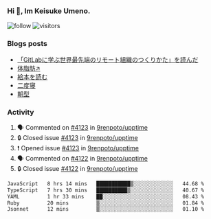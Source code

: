 ### Hi 👋, Im Keisuke Umeno.

<!--
**9renpoto/9renpoto** is a ✨ _special_ ✨ repository because its `README.md` (this file) appears on your GitHub profile.

Here are some ideas to get you started:

- 🔭 I’m currently working on ...
- 🌱 I’m currently learning ...
- 👯 I’m looking to collaborate on ...
- 🤔 I’m looking for help with ...
- 💬 Ask me about ...
- 📫 How to reach me: ...
- 😄 Pronouns: ...
- ⚡ Fun fact: ...
-->

![follow](https://img.shields.io/github/followers/9renpoto?label=Follow&style=social)
![visitors](https://komarev.com/ghpvc/?username=9renpoto&label=Profile%20views&color=0e75b6&style=flat)

### Blogs posts

<!-- BLOG-POST-LIST:START -->
- [「GitLabに学ぶ世界最先端のリモート組織のつくりかた」を読んだ](https://9renpoto.win/entry/2024/09/10/remote_organization)
- [体脂肪↗](https://9renpoto.win/entry/2024/08/12/gaining_fat)
- [絵本を読む](https://9renpoto.win/entry/2024/07/26/picture_book)
- [二度寝](https://9renpoto.win/entry/2024/07/18/going_back_to_sleep)
- [朝型](https://9renpoto.win/entry/2024/05/29/im-an-early)
<!-- BLOG-POST-LIST:END -->

### Activity

<!--START_SECTION:activity-->
1. 🗣 Commented on [#4123](https://github.com/9renpoto/upptime/issues/4123#issuecomment-2457709537) in [9renpoto/upptime](https://github.com/9renpoto/upptime)
2. 🔒 Closed issue [#4123](https://github.com/9renpoto/upptime/issues/4123) in [9renpoto/upptime](https://github.com/9renpoto/upptime)
3. ❗ Opened issue [#4123](https://github.com/9renpoto/upptime/issues/4123) in [9renpoto/upptime](https://github.com/9renpoto/upptime)
4. 🗣 Commented on [#4122](https://github.com/9renpoto/upptime/issues/4122#issuecomment-2457402702) in [9renpoto/upptime](https://github.com/9renpoto/upptime)
5. 🔒 Closed issue [#4122](https://github.com/9renpoto/upptime/issues/4122) in [9renpoto/upptime](https://github.com/9renpoto/upptime)
<!--END_SECTION:activity-->

<!--START_SECTION:waka-->

```txt
JavaScript   8 hrs 14 mins   ███████████▒░░░░░░░░░░░░░   44.68 %
TypeScript   7 hrs 30 mins   ██████████▒░░░░░░░░░░░░░░   40.67 %
YAML         1 hr 33 mins    ██░░░░░░░░░░░░░░░░░░░░░░░   08.43 %
Ruby         20 mins         ▒░░░░░░░░░░░░░░░░░░░░░░░░   01.84 %
Jsonnet      12 mins         ▒░░░░░░░░░░░░░░░░░░░░░░░░   01.10 %
```

<!--END_SECTION:waka-->
